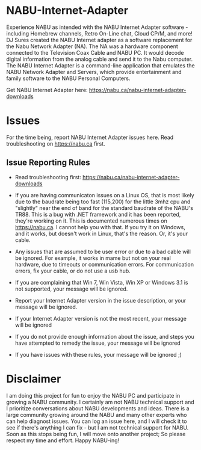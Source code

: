 # NABU-Internet-Adapter
Experience NABU as intended with the NABU Internet Adapter software - including Homebrew channels, Retro On-Line chat, Cloud CP/M, and more! DJ Sures created the NABU Internet adapter as a software replacement for the Nabu Network Adapter (NA). The NA was a hardware component connected to the Television Coax Cable and NABU PC. It would decode digital information from the analog cable and send it to the Nabu computer. The NABU Internet Adapter is a command-line application that emulates the NABU Network Adapter and Servers, which provide entertainment and family software to the NABU Personal Computers.

Get NABU Internet Adapter here: https://nabu.ca/nabu-internet-adapter-downloads

# Issues
For the time being, report NABU Internet Adapter issues here. Read troubleshooting on https://nabu.ca first.

## Issue Reporting Rules

- Read troubleshooting first: https://nabu.ca/nabu-internet-adapter-downloads

- If you are having communicaton issues on a Linux OS, that is most likely due to the baudrate being too fast (115,200) for the little 3mhz cpu and "slightly" near the end of band for the standard baudrate of the NABU's TR88. This is a bug with .NET framework and it has been reported, they're working on it. This is documented numerous times on https://nabu.ca. I cannot help you with that. If you try it on Windows, and it works, but doesn't work in Linux, that's the reason. Or, it's your cable.

- Any issues that are assumed to be user error or due to a bad cable will be ignored. For example, it works in mame but not on your real hardware, due to timeouts or communication errors. For communication errors, fix your cable, or do not use a usb hub.

- If you are complaining that Win 7, Win Vista, Win XP or Windows 3.1 is not supported, your message will be ignored.

- Report your Internet Adapter version in the issue description, or your message will be ignored.

- If your Internet Adapter version is not the most recent, your message will be ignored

- If you do not provide enough information about the issue, and steps you have attempted to remedy the issue, your message will be ignored

- If you have issues with these rules, your message will be ignored ;)


# Disclaimer
I am doing this project for fun to enjoy the NABU PC and participate in growing a NABU community. I certainly am not NABU technical support and I prioritize conversations about NABU developments and ideas. There is a large community growing around the NABU and many other experts who can help diagnost issues. You can log an issue here, and I will check it to see if there's anything I can fix - but I am not technical support for NABU. Soon as this stops being fun, I will move onto another project; So please respect my time and effort. Happy NABU-ing!
